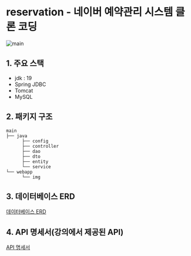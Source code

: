 # reservation - 네이버 예약관리 시스템 클론 코딩

![main](https://user-images.githubusercontent.com/59640360/230757019-7cd0bef8-aa15-4722-87a9-620eb11053b5.jpg)

## 1. 주요 스택
- jdk : 19
- Spring JDBC
- Tomcat
- MySQL


## 2. 패키지 구조

    main
    ├── java
          ├── config
          ├── controller
          ├── dao
          ├── dto
          ├── entity
          └── service
    └── webapp
          └── img
          

## 3. 데이터베이스 ERD

[데이터베이스 ERD](https://github.com/misim3/reservation/wiki/%EB%8D%B0%EC%9D%B4%ED%84%B0%EB%B2%A0%EC%9D%B4%EC%8A%A4-ERD)


## 4. API 명세서(강의에서 제공된 API)

[API 명세서](http://49.236.147.192:9090/swagger-ui.html)
